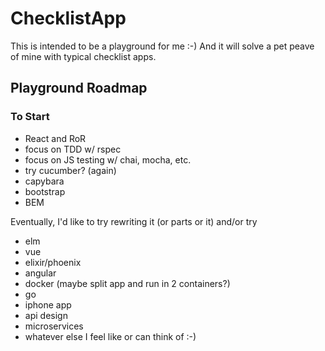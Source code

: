 # ChecklistApp

This is intended to be a playground for me :-)
And it will solve a pet peave of mine with typical checklist apps.

## Playground Roadmap

### To Start
- React and RoR
- focus on TDD w/ rspec
- focus on JS testing w/ chai, mocha, etc.
- try cucumber? (again)
- capybara
- bootstrap
- BEM

Eventually, I'd like to try rewriting it (or parts or it) and/or try
- elm
- vue
- elixir/phoenix
- angular
- docker (maybe split app and run in 2 containers?)
- go
- iphone app
- api design
- microservices
- whatever else I feel like or can think of :-)
